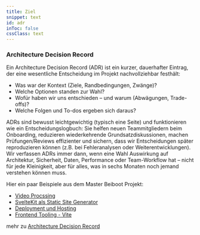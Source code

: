 ```yaml
---
title: Ziel
snippet: text
id: adr
inToc: false
cssClass: text
---
```


### Architecture Decision Record

Ein Architecture Decision Record (ADR) ist ein kurzer, dauerhafter Eintrag, der eine wesentliche Entscheidung im Projekt nachvollziehbar festhält: 
- Was war der Kontext (Ziele, Randbedingungen, Zwänge)? 
- Welche Optionen standen zur Wahl? 
- Wofür haben wir uns entschieden – und warum (Abwägungen, Trade-offs)? 
- Welche Folgen und To-dos ergeben sich daraus? 

ADRs sind bewusst leichtgewichtig (typisch eine Seite) und funktionieren wie ein Entscheidungslogbuch: Sie helfen neuen Teammitgliedern beim Onboarding, reduzieren wiederkehrende Grundsatzdiskussionen, machen Prüfungen/Reviews effizienter und sichern, dass wir Entscheidungen später reproduzieren können (z.B. bei Fehleranalysen oder Weiterentwicklungen). Wir verfassen ADRs immer dann, wenn eine Wahl Auswirkung auf Architektur, Sicherheit, Daten, Performance oder Team-Workflow hat – nicht für jede Kleinigkeit, aber für alles, was in sechs Monaten noch jemand verstehen können muss.

Hier ein paar Beispiele aus dem Master Beiboot Projekt:
- [Video Procssing ](https://github.com/mi-classroom/mi-web-technologien-beiboot-ss2024-gutentag2012/blob/main/docs/adr/0001-video-processing.md)
- [SvelteKit als Static Site Generator](https://github.com/mi-classroom/mi-web-technologien-beiboot-ss2023-finnge/blob/main/docs/adrs/004-sveltekit.md)
- [Deployment und Hosting](https://github.com/mi-classroom/mi-web-technologien-beiboot-ss2022-mweiershaeuser/blob/main/adr/0004-deployment-und-hosting.md)
- [Frontend Tooling - Vite](https://github.com/mi-classroom/mi-web-technologien-beiboot-ss2022-twobiers/blob/main/adr/5_frontend_tooling_vite.md)

mehr zu [Architecture Decision Record](https://adr.github.io/)

